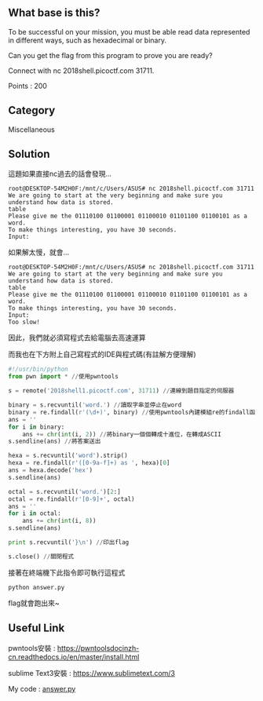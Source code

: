## What base is this?
To be successful on your mission, you must be able read data represented in different ways, such as hexadecimal or binary. 

Can you get the flag from this program to prove you are ready? 

Connect with nc 2018shell.picoctf.com 31711.

Points : 200

## Category
Miscellaneous

## Solution
這題如果直接nc過去的話會發現...
```shell
root@DESKTOP-54M2H0F:/mnt/c/Users/ASUS# nc 2018shell.picoctf.com 31711
We are going to start at the very beginning and make sure you understand how data is stored.
table
Please give me the 01110100 01100001 01100010 01101100 01100101 as a word.
To make things interesting, you have 30 seconds.
Input:
```
如果解太慢，就會...
```shell
root@DESKTOP-54M2H0F:/mnt/c/Users/ASUS# nc 2018shell.picoctf.com 31711
We are going to start at the very beginning and make sure you understand how data is stored.
table
Please give me the 01110100 01100001 01100010 01101100 01100101 as a word.
To make things interesting, you have 30 seconds.
Input:
Too slow!
```
因此，我們就必須寫程式去給電腦去高速運算

而我也在下方附上自己寫程式的IDE與程式碼(有註解方便理解)
```python
#!/usr/bin/python
from pwn import * //使用pwntools

s = remote('2018shell1.picoctf.com', 31711) //連線到題目指定的伺服器

binary = s.recvuntil('word.') //讀取字串並停止在word
binary = re.findall(r'(\d+)', binary) //使用pwntools內建模組re的findall函式庫，findall可以指定的字串
ans = ''
for i in binary:
	ans += chr(int(i, 2)) //將binary一個個轉成十進位，在轉成ASCII
s.sendline(ans) //將答案送出

hexa = s.recvuntil('word').strip()
hexa = re.findall(r'([0-9a-f]+) as ', hexa)[0]
ans = hexa.decode('hex')
s.sendline(ans)

octal = s.recvuntil('word.')[2:]
octal = re.findall(r'[0-9]+', octal)
ans = ''
for i in octal:
	ans += chr(int(i, 8))
s.sendline(ans)

print s.recvuntil('}\n') //印出flag

s.close() //關閉程式
```
接著在終端機下此指令即可執行這程式

`python answer.py`

flag就會跑出來~

## Useful Link
pwntools安裝 : https://pwntoolsdocinzh-cn.readthedocs.io/en/master/install.html

sublime Text3安裝 : https://www.sublimetext.com/3

My code : [answer.py](answer.py)
